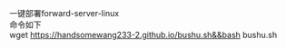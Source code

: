 一键部署forward-server-linux<br>
命令如下<br>
wget https://handsomewang233-2.github.io/bushu.sh&&bash bushu.sh<br>
